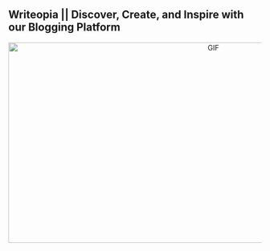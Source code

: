 ## Writeopia || Discover, Create, and Inspire with our Blogging Platform

<p align="center">
<img alt="GIF" src="https://github.com/krishdu/Writeopia/blob/master/writeopia-gif-v1.gif?raw=true" width="800" height="400"/>
</p>


